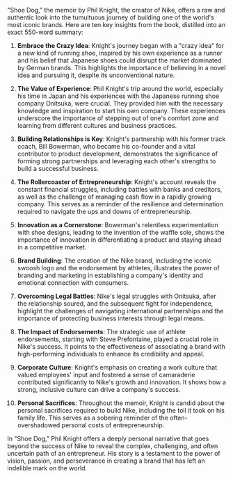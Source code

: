 "Shoe Dog," the memoir by Phil Knight, the creator of Nike, offers a raw and authentic look into the tumultuous journey of building one of the world's most iconic brands. Here are ten key insights from the book, distilled into an exact 550-word summary:

1. **Embrace the Crazy Idea**: Knight's journey began with a "crazy idea" for a new kind of running shoe, inspired by his own experience as a runner and his belief that Japanese shoes could disrupt the market dominated by German brands. This highlights the importance of believing in a novel idea and pursuing it, despite its unconventional nature.

2. **The Value of Experience**: Phil Knight's trip around the world, especially his time in Japan and his experiences with the Japanese running shoe company Onitsuka, were crucial. They provided him with the necessary knowledge and inspiration to start his own company. These experiences underscore the importance of stepping out of one's comfort zone and learning from different cultures and business practices.

3. **Building Relationships is Key**: Knight's partnership with his former track coach, Bill Bowerman, who became his co-founder and a vital contributor to product development, demonstrates the significance of forming strong partnerships and leveraging each other's strengths to build a successful business.

4. **The Rollercoaster of Entrepreneurship**: Knight's account reveals the constant financial struggles, including battles with banks and creditors, as well as the challenge of managing cash flow in a rapidly growing company. This serves as a reminder of the resilience and determination required to navigate the ups and downs of entrepreneurship.

5. **Innovation as a Cornerstone**: Bowerman's relentless experimentation with shoe designs, leading to the invention of the waffle sole, shows the importance of innovation in differentiating a product and staying ahead in a competitive market.

6. **Brand Building**: The creation of the Nike brand, including the iconic swoosh logo and the endorsement by athletes, illustrates the power of branding and marketing in establishing a company's identity and emotional connection with consumers.

7. **Overcoming Legal Battles**: Nike's legal struggles with Onitsuka, after the relationship soured, and the subsequent fight for independence, highlight the challenges of navigating international partnerships and the importance of protecting business interests through legal means.

8. **The Impact of Endorsements**: The strategic use of athlete endorsements, starting with Steve Prefontaine, played a crucial role in Nike's success. It points to the effectiveness of associating a brand with high-performing individuals to enhance its credibility and appeal.

9. **Corporate Culture**: Knight's emphasis on creating a work culture that valued employees' input and fostered a sense of camaraderie contributed significantly to Nike's growth and innovation. It shows how a strong, inclusive culture can drive a company's success.

10. **Personal Sacrifices**: Throughout the memoir, Knight is candid about the personal sacrifices required to build Nike, including the toll it took on his family life. This serves as a sobering reminder of the often-overshadowed personal costs of entrepreneurship.

In "Shoe Dog," Phil Knight offers a deeply personal narrative that goes beyond the success of Nike to reveal the complex, challenging, and often uncertain path of an entrepreneur. His story is a testament to the power of vision, passion, and perseverance in creating a brand that has left an indelible mark on the world.